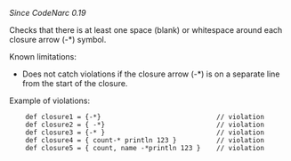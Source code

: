 *Since CodeNarc 0.19*

Checks that there is at least one space (blank) or whitespace around
each closure arrow (-\*) symbol.

Known limitations:

- Does not catch violations if the closure arrow (-\*) is on a separate
  line from the start of the closure.

Example of violations:

        def closure1 = {-*}                             // violation
        def closure2 = { -*}                            // violation
        def closure3 = {-* }                            // violation
        def closure4 = { count-* println 123 }          // violation
        def closure5 = { count, name -*println 123 }    // violation
